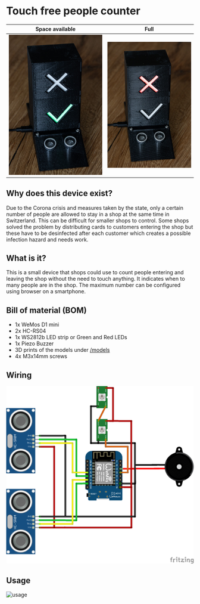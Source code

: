 # Touch free people counter

Space available            |  Full
:-------------------------:|:-------------------------:
![](img/ok.jpg)  |  ![](img/stop.jpg)

## Why does this device exist?
Due to the Corona crisis and measures taken by the state, only a certain number of people are allowed to stay in a shop at the same time in Switzerland. This can be difficult for smaller shops to control. Some shops solved the problem by distributing cards to customers entering the shop but these have to be desinfected after each customer which creates a possible infection hazard and needs work.

## What is it?
This is a small device that shops could use to count people entering and leaving the shop without the need to touch anything. It indicates when to many people are in the shop. The maximum number can be configured using browser on a smartphone.

## Bill of material (BOM)
* 1x WeMos D1 mini
* 2x HC-RS04
* 1x WS2812b LED strip or Green and Red LEDs
* 1x Piezo Buzzer
* 3D prints of the models under [/models](models)
* 4x M3x14mm screws

## Wiring

![wiring diagram](wiringDiagram/PersonCounter_Wiring.png)

## Usage

![usage](img/usage.gif)


